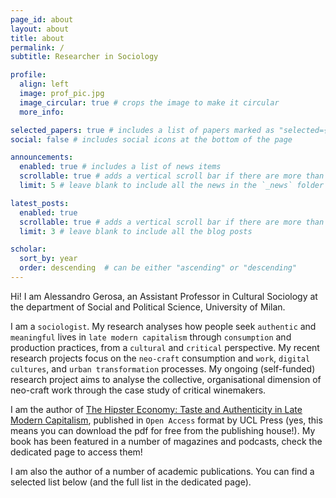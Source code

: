 ```yaml
---
page_id: about
layout: about
title: about
permalink: /
subtitle: Researcher in Sociology

profile:
  align: left
  image: prof_pic.jpg
  image_circular: true # crops the image to make it circular
  more_info:

selected_papers: true # includes a list of papers marked as "selected={true}"
social: false # includes social icons at the bottom of the page

announcements:
  enabled: true # includes a list of news items
  scrollable: true # adds a vertical scroll bar if there are more than 3 news items
  limit: 5 # leave blank to include all the news in the `_news` folder

latest_posts:
  enabled: true
  scrollable: true # adds a vertical scroll bar if there are more than 3 new posts items
  limit: 3 # leave blank to include all the blog posts

scholar:
  sort_by: year
  order: descending  # can be either "ascending" or "descending"
---
```


Hi! I am Alessandro Gerosa, an Assistant Professor in Cultural Sociology at the department of Social and Political Science, University of Milan.

I am a `sociologist`. My research analyses how people seek `authentic` and `meaningful` lives in `late modern capitalism` through `consumption` and production practices, from a `cultural` and `critical` perspective. My recent research projects focus on the `neo-craft` consumption and `work`, `digital cultures`, and `urban transformation` processes. My ongoing (self-funded) research project aims to analyse the collective, organisational dimension of neo-craft work through the case study of critical winemakers.

I am the author of [The Hipster Economy: Taste and Authenticity in Late Modern Capitalism](https://www.uclpress.co.uk/products/230904), published in `Open Access` format by UCL Press (yes, this means you can download the pdf for free from the publishing house!). My book has been featured in a number of magazines and podcasts, check the dedicated page to access them!

I am also the author of a number of academic publications. You can find a selected list below (and the full list in the dedicated page).
